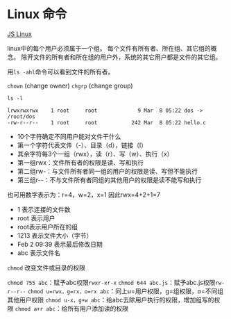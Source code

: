 # Linux 命令

[JS Linux](http://bellard.org/jslinux/)

linux中的每个用户必须属于一个组。
每个文件有所有者、所在组、其它组的概念。
除开文件的所有者和所在组的用户外，系统的其它用户都是文件的其它组。



用`ls ‐ahl`命令可以看到文件的所有者。

`chown` (change owner)
`chgrp` (change group)

`ls -l`
 
 ```
 lrwxrwxrwx    1 root     root             9 Mar  8 05:22 dos -> /root/dos       
-rw-r--r--    1 root     root           242 Mar  8 05:22 hello.c 
 ```
- 10个字符确定不同用户能对文件干什么
- 第一个字符代表文件（-）、目录（d），链接（l）
- 其余字符每3个一组（rwx），读（r）、写（w）、执行（x）
- 第一组rwx：文件所有者的权限是读、写和执行
- 第二组rw-：与文件所有者同一组的用户的权限是读、写但不能执行
- 第三组r--：不与文件所有者同组的其他用户的权限是读不能写和执行

也可用数字表示为：r=4，w=2，x=1  因此rwx=4+2+1=7

- 1 表示连接的文件数
- root 表示用户
- root表示用户所在的组
- 1213 表示文件大小（字节）
- Feb 2 09:39 表示最后修改日期
- abc 表示文件名

`chmod` 改变文件或目录的权限

`chmod 755 abc`：赋予abc权限`rwxr-xr-x`
`chmod 644 abc.js`：赋予abc.js权限`rw-r--r--`
`chmod u=rwx，g=rx，o=rx abc`：同上u=用户权限，g=组权限，o=不同组其他用户权限
`chmod u-x，g+w abc`：给abc去除用户执行的权限，增加组写的权限
`chmod a+r abc`：给所有用户添加读的权限

